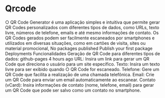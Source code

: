 # Qrcode
○ QR Code Generator é uma aplicação simples e intuitiva que permite gerar QR Codes personalizados com diferentes tipos de dados, como URLs, texto livre, números de telefone, emails e até mesmo informações de contato. Os QR Codes gerados podem ser facilmente escaneados por smartphones e utilizados em diversas situações, como em cartões de visita, sites ou material promocional,
 No packages published Publish your first package
 Deployments
Funcionalidades Geração de QR Code para diferentes tipos de dados:
github-pages 4 hours ago
URL: Insira um link para gerar um QR Code que direciona o usuário para um site específico. Texto: Insira um texto livre para ser exibido quando ○ QR Code for escaneado. Telefone: Gere um QR Code que facilita a realizaçāo de uma chamada telefônica. Email: Crie um QR Code para enviar um email automaticamente ao escanear. Contato (vCard): Insira informações de contato (nome, telefone, email) para gerar um QR Code que pode ser salvo como um contato no smartphone.
